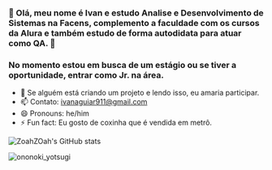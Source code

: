 ### :panda_face: Olá, meu nome é Ivan e estudo **Analise e Desenvolvimento de Sistemas** na **Facens**, **complemento a faculdade com os cursos da Alura** e também estudo de forma autodidata para atuar como **QA**. :panda_face:

### No momento estou em busca de um estágio ou se tiver a oportunidade, entrar como Jr. na área.
- 🤔 Se alguém está criando um projeto e lendo isso, eu amaria participar.
- 📫 Contato: ivanaguiar911@gmail.com
- 😄 Pronouns: he/him
- ⚡ Fun fact: Eu gosto de coxinha que é vendida em metrô.

![ZoahZOah's GitHub stats](https://github-readme-stats.vercel.app/api?username=ZoahZoah&show_icons=true&theme=dark)

![ononoki_yotsugi]([https://wall.alphacoders.com/big.php?i=827051&lang=Portuguese](https://www.google.com/search?sxsrf=APwXEddiE4AkQu4Ua9ApL1TOQ1pXfqVi6A:1687907794902&q=ononoki+yotsugi+full+hd&tbm=isch&sa=X&ved=2ahUKEwjnjJ3EyuT_AhXfCrkGHWd_APsQ0pQJegQICxAB&biw=1600&bih=781&dpr=1#imgrc=brnMWjAGy4FYZM)https://www.google.com/search?sxsrf=APwXEddiE4AkQu4Ua9ApL1TOQ1pXfqVi6A:1687907794902&q=ononoki+yotsugi+full+hd&tbm=isch&sa=X&ved=2ahUKEwjnjJ3EyuT_AhXfCrkGHWd_APsQ0pQJegQICxAB&biw=1600&bih=781&dpr=1#imgrc=brnMWjAGy4FYZM)
